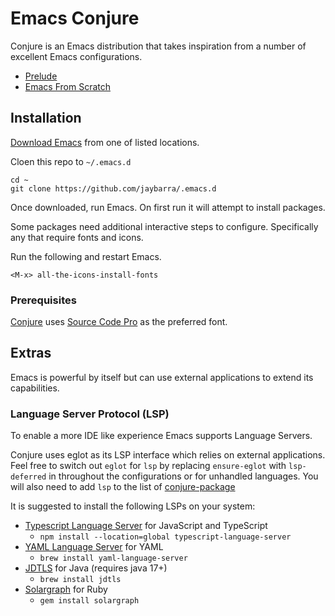 # Emacs Conjure

Conjure is an Emacs distribution that takes inspiration from a number of excellent
Emacs configurations. 

+ [Prelude](https://github.com/bbatsov/prelude)
+ [Emacs From Scratch](https://github.com/daviwil/emacs-from-scratch)

## Installation

[Download Emacs](https://www.gnu.org/software/emacs/download.html) from one of listed locations.

Cloen this repo to `~/.emacs.d`

	cd ~
	git clone https://github.com/jaybarra/.emacs.d

Once downloaded, run Emacs. On first run it will attempt to install packages.

Some packages need additional interactive steps to configure. Specifically
any that require fonts and icons.

Run the following and restart Emacs.
	
    <M-x> all-the-icons-install-fonts
    
### Prerequisites

[Conjure](./core/conjure-ui.el) uses [Source Code Pro](https://fonts.google.com/specimen/Source+Code+Pro) as the preferred font.


## Extras

Emacs is powerful by itself but can use external applications to extend its capabilities.

### Language Server Protocol (LSP)

To enable a more IDE like experience Emacs supports Language Servers.

Conjure uses eglot as its LSP interface which relies on external applications.
Feel free to switch out `eglot` for `lsp` by replacing `ensure-eglot` with `lsp-deferred` in throughout the configurations or for unhandled languages. You will also need to add `lsp` to the list of [conjure-package](./core/conjure-packages.el)

It is suggested to install the following LSPs on your system:

* [Typescript Language Server](https://github.com/typescript-language-server/typescript-language-server) for JavaScript and TypeScript
  * `npm install --location=global typescript-language-server`
* [YAML Language Server](https://github.com/redhat-developer/yaml-language-server) for YAML
  * `brew install yaml-language-server`
* [JDTLS](https://github.com/eclipse/eclipse.jdt.ls) for Java (requires java 17+)
  * `brew install jdtls`
* [Solargraph](https://solargraph.org/) for Ruby
  * `gem install solargraph`

